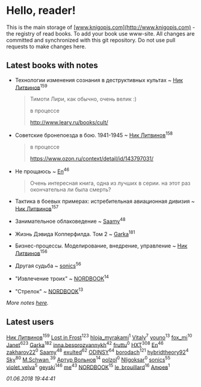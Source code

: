 # Hello, reader!
This is the main storage of [www.knigopis.com](http://www.knigopis.com) - the registry of read books.
To add your book use www-site. All changes are committed and synchronized with this git repository.
Do not use pull requests to make changes here.


## Latest books with notes
* Технологии изменения сознания в деструктивных культах ~ [Ник Литвинов](users/241/241974816-vkontakte)<sup>159</sup>
    > Тимоти Лири, как обычно, очень велик :)
    > 
    > в процессе
    > 
    > http://www.leary.ru/books/cult/

* Советские бронепоезда в бою. 1941-1945 ~ [Ник Литвинов](users/241/241974816-vkontakte)<sup>158</sup>
    > в процессе
    > 
    > https://www.ozon.ru/context/detail/id/143797031/

* Не прощаюсь ~ [En](users/333/333646551-vkontakte)<sup>46</sup>
    > Очень интересная книга, одна из лучших в серии. на этот раз окончательна ли была смерть?

* Тактика в боевых примерах: истребительная авиационная дивизия ~ [Ник Литвинов](users/241/241974816-vkontakte)<sup>157</sup>

* Занимательное облаковедение ~ [Saamy](users/115/115226508-vkontakte)<sup>48</sup>

* Жизнь Дэвида Копперфилда. Том 2 ~ [Garka](users/115/115753719718250012620-google)<sup>181</sup>

* Бизнес-процессы. Моделирование, внедрение, управление ~ [Ник Литвинов](users/241/241974816-vkontakte)<sup>156</sup>

* Другая судьба ~ [sonics](users/588/5880221-vkontakte)<sup>56</sup>

* "Извлечение троих" ~ [NORDBOOK](users/325/325862222-vkontakte)<sup>14</sup>

* "Стрелок" ~ [NORDBOOK](users/325/325862222-vkontakte)<sup>13</sup>


_More notes [here](latest_books_with_notes.md)._


## Latest users
[Ник Литвинов](users/241/241974816-vkontakte)<sup>159</sup> 
[Lost in Frost](users/103/103293621948650602575-google)<sup>123</sup> 
[hloja_myrakami](users/395/3951663-vkontakte)<sup>1</sup> 
[Vitaly](users/109/109395490138181998437-google)<sup>7</sup> 
[youno](users/302/302928912-vkontakte)<sup>13</sup> 
[fox_mi](users/220/220022778-vkontakte)<sup>10</sup> 
[Janet](users/108/108113656204404967440-google)<sup>623</sup> 
[Garka](users/115/115753719718250012620-google)<sup>182</sup> 
[inna.besprozvannykh](users/733/73323849-yandex)<sup>42</sup> 
[fruttu](users/750/75094589-vkontakte)<sup>0</sup> 
[HXT](users/100/100002563462782-facebook)<sup>308</sup> 
[En](users/333/333646551-vkontakte)<sup>46</sup> 
[zakharov22](users/180/180565009-vkontakte)<sup>0</sup> 
[Saamy](users/115/115226508-vkontakte)<sup>48</sup> 
[exulted](users/100/100599204551896265722-google)<sup>62</sup> 
[ODINSY](users/100/100978570902186865324-google)<sup>64</sup> 
[borodach](users/157/15706320-vkontakte)<sup>121</sup> 
[hybridtheory92](users/288/28885974-vkontakte)<sup>4</sup> 
[Sky](users/118/118049897850017649660-google)<sup>80</sup> 
[M.Schwan ](users/101/101892939810731181399-google)<sup>39</sup> 
[Артур Вольнов](users/225/225880893-vkontakte)<sup>14</sup> 
[polzol](users/282/282894213-vkontakte)<sup>0</sup> 
[Nligoksar](users/114/114047334060763798292-google)<sup>0</sup> 
[sonics](users/588/5880221-vkontakte)<sup>55</sup> 
[violet_velva](users/116/116961712580551399099-google)<sup>5</sup> 
[geyski](users/221/221959664-vkontakte)<sup>146</sup> 
[me](users/381/381417697-yandex)<sup>43</sup> 
[NORDBOOK](users/325/325862222-vkontakte)<sup>15</sup> 
[le_brouillard](users/133/13330781-vkontakte)<sup>16</sup> 
[Алюев](users/108/108488897837713164784-google)<sup>1</sup> 


_01.06.2018 19:44:41_
